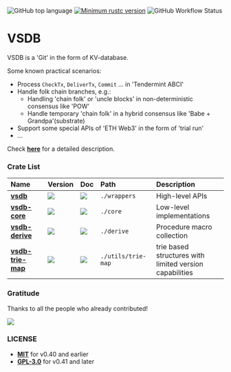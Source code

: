 ![GitHub top language](https://img.shields.io/github/languages/top/rust-util-collections/VSDB)
[![Minimum rustc version](https://img.shields.io/badge/rustc-1.65+-lightgray.svg)](https://github.com/rust-random/rand#rust-version-requirements)
![GitHub Workflow Status](https://img.shields.io/github/actions/workflow/status/rust-util-collections/vsdb/rust.yml?branch=master)

# VSDB

VSDB is a 'Git' in the form of KV-database.

Some known practical scenarios:

- Process `CheckTx`, `DeliverTx`, `Commit` ... in 'Tendermint ABCI'
- Handle folk chain branches, e.g.:
   - Handling 'chain folk' or 'uncle blocks' in non-deterministic consensus like 'POW'
   - Handle temporary 'chain folk' in a hybrid consensus like 'Babe + Grandpa'(substrate)
- Support some special APIs of 'ETH Web3' in the form of 'trial run'
- ...

Check [**here**](wrappers/README.md) for a detailed description.

### Crate List

|Name|Version|Doc|Path|Description|
|:-|:-|:-|:-|:-|
|[**vsdb**](wrappers)|[![](https://img.shields.io/crates/v/vsdb.svg)](https://crates.io/crates/vsdb)|[![](https://img.shields.io/badge/api-rustdoc-blue.svg)](https://docs.rs/vsdb)|`./wrappers`|High-level APIs|
|[**vsdb-core**](core)|[![](https://img.shields.io/crates/v/vsdb-core.svg)](https://crates.io/crates/vsdb-core)|[![](https://img.shields.io/badge/api-rustdoc-blue.svg)](https://docs.rs/vsdb-core)|`./core`|Low-level implementations|
|[**vsdb-derive**](derive)|[![](https://img.shields.io/crates/v/vsdb-derive.svg)](https://crates.io/crates/vsdb-derive)|[![](https://img.shields.io/badge/api-rustdoc-blue.svg)](https://docs.rs/vsdb-derive)|`./derive`|Procedure macro collection|
|[**vsdb-trie-map**](utils/trie-map)|[![](https://img.shields.io/crates/v/vsdb-trie-map.svg)](https://crates.io/crates/vsdb-trie-map)|[![](https://img.shields.io/badge/api-rustdoc-blue.svg)](https://docs.rs/vsdb-trie-map)|`./utils/trie-map`|trie based structures with </br> limited version capabilities|

### Gratitude

Thanks to all the people who already contributed!

<a href="https://github.com/rust-util-collections/vsdb/graphs/contributors">
  <img src="https://contributors-img.web.app/image?repo=rust-util-collections/vsdb"/>
</a>

### LICENSE

- [**MIT**](https://choosealicense.com/licenses/mit) for v0.40 and earlier
- [**GPL-3.0**](LICENSE) for v0.41 and later
